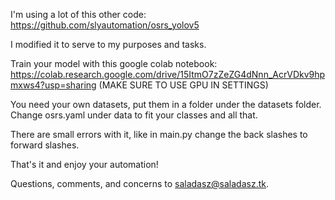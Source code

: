 I'm using a lot of this other code: https://github.com/slyautomation/osrs_yolov5

I modified it to serve to my purposes and tasks.

Train your model with this google colab notebook: https://colab.research.google.com/drive/15ItmO7zZeZG4dNnn_AcrVDkv9hpmxws4?usp=sharing (MAKE SURE TO USE GPU IN SETTINGS)

You need your own datasets, put them in a folder under the datasets folder. Change osrs.yaml under data to fit your classes and all that.

There are small errors with it, like in main.py change the back slashes to forward slashes.

That's it and enjoy your automation!

Questions, comments, and concerns to saladasz@saladasz.tk.
